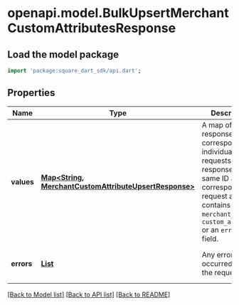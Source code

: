 # openapi.model.BulkUpsertMerchantCustomAttributesResponse

## Load the model package
```dart
import 'package:square_dart_sdk/api.dart';
```

## Properties
Name | Type | Description | Notes
------------ | ------------- | ------------- | -------------
**values** | [**Map<String, MerchantCustomAttributeUpsertResponse>**](MerchantCustomAttributeUpsertResponse.md) | A map of responses that correspond to individual upsert requests. Each response has the same ID as the corresponding request and contains either a `merchant_id` and `custom_attribute` or an `errors` field. | [optional] [default to const {}]
**errors** | [**List<Error>**](Error.md) | Any errors that occurred during the request. | [optional] [default to const []]

[[Back to Model list]](../README.md#documentation-for-models) [[Back to API list]](../README.md#documentation-for-api-endpoints) [[Back to README]](../README.md)


